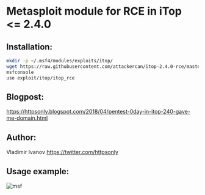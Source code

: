 # Metasploit module for RCE in iTop <= 2.4.0

Installation:
------

```bash
mkdir -p ~/.msf4/modules/exploits/itop/
wget https://raw.githubusercontent.com/attackercan/itop-2.4.0-rce/master/itop_rce.rb -O ~/.msf4/modules/exploits/itop/itop_rce.rb
msfconsole
use exploit/itop/itop_rce
```

Blogpost:
------
https://httpsonly.blogspot.com/2018/04/pentest-0day-in-itop-240-gave-me-domain.html


Author:
------
Vladimir Ivanov https://twitter.com/httpsonly


Usage example:
------
![msf](https://user-images.githubusercontent.com/17142772/38373739-934bf824-38fa-11e8-94fb-044a8147583c.png)
